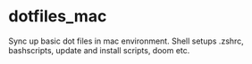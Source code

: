 # dotfiles_mac
Sync up basic dot files in mac environment. Shell setups .zshrc, bashscripts, update and install scripts, doom etc.
